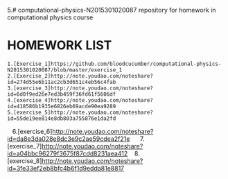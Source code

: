 
5.# computational-physics-N2015301020087
repository for homework in computational physics course
# HOMEWORK LIST
    1.[Exercise_1]https://github.com/bloodcucumber/computational-physics-N2015301020087/blob/master/exercise_1
    2.[Exercise_2]http://note.youdao.com/noteshare?id=274d55e6b11ac2cb3d651c4eb56c4fab
    3.[exercise_3]http://note.youdao.com/noteshare?id=6d0f9ed26e7ed3b459f36fd61f5606df
    4.[exercise_4]http://note.youdao.com/noteshare?id=418586b1935e6826eb69acde90ea9289
    5.[exercise_5]http://note.youdao.com/noteshare?id=55de19ee814e8db803a755876e1da2fd
    6.[exercise_6]http://note.youdao.com/noteshare?id=da8e3da028e8dc3e9c2ae59cdea2f21e  
    7.[exercise_7]http://note.youdao.com/noteshare?id=a04bbc96279f3675f87cdd8231aea412
    8.[exercise_8]http://note.youdao.com/noteshare?id=3fe33ef2eb8bfc4b6f1d9edda81e8817
